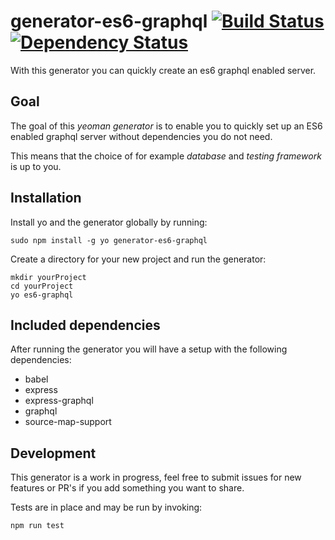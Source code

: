 # generator-es6-graphql [![Build Status](https://secure.travis-ci.org/stylesuxx/generator-es6-graphql.png?branch=master)](https://travis-ci.org/stylesuxx/generator-es6-graphql) [![Dependency Status](https://david-dm.org/stylesuxx/generator-es6-graphql.svg)](https://david-dm.org/stylesuxx/generator-es6-graphql)

With this generator you can quickly create an es6 graphql enabled server.

## Goal
The goal of this *yeoman generator* is to enable you to quickly set up an ES6 enabled graphql server without dependencies you do not need.

This means that the choice of for example *database* and *testing framework* is up to you.

## Installation
Install yo and the generator globally by running:

    sudo npm install -g yo generator-es6-graphql

Create a directory for your new project and run the generator:

    mkdir yourProject
    cd yourProject
    yo es6-graphql

## Included dependencies
After running the generator you will have a setup with the following dependencies:

* babel
* express
* express-graphql
* graphql
* source-map-support

## Development
This generator is a work in progress, feel free to submit issues for new features or PR's if you add something you want to share.

Tests are in place and may be run by invoking:

    npm run test
